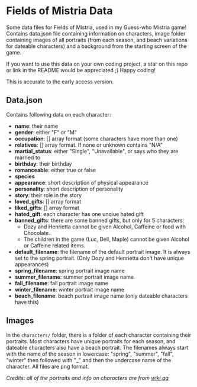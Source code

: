 # Fields of Mistria Data

Some data files for Fields of Mistria, used in my Guess-who Mistria game! 
Contains data.json file containing information on characters, image folder containing images of all portraits (from each season, and beach variations for dateable characters) and a background from the starting screen of the game.

If you want to use this data on your own coding project, a star on this repo or link in the README would be appreciated ;)
Happy coding!

This is accurate to the early access version.

## Data.json

Contains following data on each character:

- **name**: their name
- **gender**: either "F" or "M"
- **occupation**: [] array format (some characters have more than one)
- **relatives**: [] array format. If none or unknown contains "N/A"
- **martial_status**: either "Single", "Unavailable", or says who they are married to
- **birthday**: their birthday
- **romanceable**: either true or false
- **species**
- **appearance**: short description of physical appearance
- **personality**: short description of personality
- **story**: their role in the story
- **loved_gifts**: [] array format
- **liked_gifts**: [] array format
- **hated_gift**: each character has one unqiue hated gift
- **banned_gifts**: there are some banned gifts, but only for 5 characters:
  - Dozy and Henrietta cannot be given Alcohol, Caffeine or food with Chocolate.
  - The children in the game (Luc, Dell, Maple) cannot be given Alcohol or Caffeine related items.
- **default_filename**: the filename of the default portrait image. It is always set to the spring portrait. (Only Dozy and Henrietta don't have unique appearances)
- **spring_filename**: spring portrait image name
- **summer_filename**: summer portrait image name
- **fall_filename**: fall portrait image name
- **winter_filename**: winter portrait image name
- **beach_filename**: beach portrait image name (only dateable characters have this)

## Images

In the `characters/` folder, there is a folder of each character containing their portraits. Most characters have unique portraits for each season, and dateable characters also have a beach portrait. 
The filenames always start with the name of the season in lowercase: "spring", "summer", "fall", "winter" then followed with "_" and then the undercase name of the character. All files are png format.

*Credits: all of the portraits and info on characters are from [wiki.gg](https://fieldsofmistria.wiki.gg/)*


